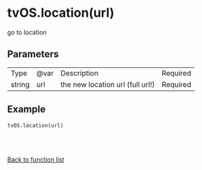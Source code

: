 # tvOS.location(url)

go to location

## Parameters

<table><tr><td>Type</td><td>@var</td><td>Description</td><td>Required</td></tr><tr><td>string</td><td>url</td><td>the new location url (full url!)</td><td>Required</td></tr></table>

## Example

    tvOS.location(url)


<br><br>

[Back to function list](https://github.com/wdg/tvOS.js/wiki/tvOS.js-Function-list)